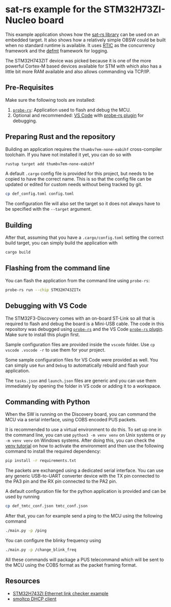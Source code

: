 sat-rs example for the STM32H73ZI-Nucleo board
=======

This example application shows how the [sat-rs library](https://egit.irs.uni-stuttgart.de/rust/sat-rs)
can be used on an embedded target.
It also shows how a relatively simple OBSW could be built when no standard runtime is available.
It uses [RTIC](https://rtic.rs/2/book/en/) as the concurrency framework and the
[defmt](https://defmt.ferrous-systems.com/) framework for logging.

The STM32H743ZIT device was picked because it is one of the more powerful Cortex-M based devices
available for STM with which also has a little bit more RAM available and also allows commanding
via TCP/IP.

## Pre-Requisites

Make sure the following tools are installed:

1. [`probe-rs`](https://probe.rs/): Application used to flash and debug the MCU.
2. Optional and recommended: [VS Code](https://code.visualstudio.com/) with
   [probe-rs plugin](https://marketplace.visualstudio.com/items?itemName=probe-rs.probe-rs-debugger)
   for debugging.

## Preparing Rust and the repository

Building an application requires the `thumbv7em-none-eabihf` cross-compiler toolchain.
If you have not installed it yet, you can do so with

```sh
rustup target add thumbv7em-none-eabihf
```

A default `.cargo` config file is provided for this project, but needs to be copied to have
the correct name. This is so that the config file can be updated or edited for custom needs
without being tracked by git.

```sh
cp def_config.toml config.toml
```

The configuration file will also set the target so it does not always have to be specified with
the `--target` argument.

## Building

After that, assuming that you have a `.cargo/config.toml` setting the correct build target,
you can simply build the application with

```sh
cargo build
```

## Flashing from the command line

You can flash the application from the command line using `probe-rs`:

```sh
probe-rs run --chip STM32H743ZITx
```

## Debugging with VS Code

The STM32F3-Discovery comes with an on-board ST-Link so all that is required to flash and debug
the board is a Mini-USB cable. The code in this repository was debugged using [`probe-rs`](https://probe.rs/docs/tools/debuggerA)
and the VS Code [`probe-rs` plugin](https://marketplace.visualstudio.com/items?itemName=probe-rs.probe-rs-debugger).
Make sure to install this plugin first.

Sample configuration files are provided inside the `vscode` folder.
Use `cp vscode .vscode -r` to use them for your project.

Some sample configuration files for VS Code were provided as well. You can simply use `Run` and `Debug`
to automatically rebuild and flash your application.

The `tasks.json` and `launch.json` files are generic and you can use them immediately by opening
the folder in VS code or adding it to a workspace.

## Commanding with Python

When the SW is running on the Discovery board, you can command the MCU via a serial interface,
using COBS encoded PUS packets.

It is recommended to use a virtual environment to do this. To set up one in the command line,
you can use `python3 -m venv venv` on Unix systems or `py -m venv venv` on Windows systems.
After doing this, you can check the [venv tutorial](https://docs.python.org/3/tutorial/venv.html)
on how to activate the environment and then use the following command to install the required
dependency:

```sh
pip install -r requirements.txt
```

The packets are exchanged using a dedicated serial interface. You can use any generic USB-to-UART
converter device with the TX pin connected to the PA3 pin and the RX pin connected to the PA2 pin.

A default configuration file for the python application is provided and can be used by running

```sh
cp def_tmtc_conf.json tmtc_conf.json
```

After that, you can for example send a ping to the MCU using the following command

```sh
./main.py -p /ping
```

You can configure the blinky frequency using

```sh
./main.py -p /change_blink_freq
```

All these commands will package a PUS telecommand which will be sent to the MCU using the COBS
format as the packet framing format.

## Resources

- [STM32H743ZI Ethernet link checker example](https://github.com/stm32-rs/stm32h7xx-hal/blob/master/examples/ethernet-nucleo-h743zi2.rs)
- [smoltcp DHCP client](https://github.com/smoltcp-rs/smoltcp/blob/main/examples/dhcp_client.rs)

